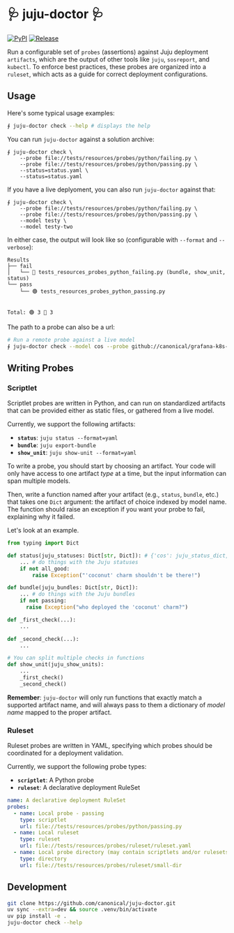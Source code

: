 # 🩺 juju-doctor 🩺

[![PyPI](https://img.shields.io/pypi/v/juju-doctor)](https://pypi.org/project/juju-doctor/)
[![Release](https://github.com/canonical/juju-doctor/actions/workflows/release.yaml/badge.svg)](https://github.com/canonical/loki-k8s-operator/actions/workflows/release.yaml)

Run a configurable set of `probes` (assertions) against Juju deployment `artifacts`, which are the output of other tools like `juju`, `sosreport`, and `kubectl`. To enforce best practices, these probes are organized into a `ruleset`, which acts as a guide for correct deployment configurations.

## Usage

Here's some typical usage examples:

```bash
∮ juju-doctor check --help # displays the help
```

You can run `juju-doctor` against a solution archive:

```
∮ juju-doctor check \
    --probe file://tests/resources/probes/python/failing.py \
    --probe file://tests/resources/probes/python/passing.py \
    --status=status.yaml \
    --status=status.yaml
```
If you have a live deplyoment, you can also run `juju-doctor` against that:
```
∮ juju-doctor check \
    --probe file://tests/resources/probes/python/failing.py \
    --probe file://tests/resources/probes/python/passing.py \
    --model testy \
    --model testy-two
```
In either case, the output will look like so (configurable with `--format` and `--verbose`):
```
Results
├── fail
│   └── 🔴 tests_resources_probes_python_failing.py (bundle, show_unit, status)
└── pass
    └── 🟢 tests_resources_probes_python_passing.py


Total: 🟢 3 🔴 3
```

The path to a probe can also be a url:
```bash
# Run a remote probe against a live model
∮ juju-doctor check --model cos --probe github://canonical/grafana-k8s-operator//probes/some_probe.py
```

## Writing Probes

### Scriptlet
Scriptlet probes are written in Python, and can run on standardized artifacts that can be provided either as static files, or gathered from a live model.

Currently, we support the following artifacts:
- **`status`**: `juju status --format=yaml`
- **`bundle`**: `juju export-bundle`
- **`show_unit`**: `juju show-unit --format=yaml`

To write a probe, you should start by choosing an artifact. Your code will only have access to one artifact *type* at a time, but the input information can span multiple models. 

Then, write a function named after your artifact (e.g., `status`, `bundle`, etc.) that takes one `Dict` argument: the artifact of choice indexed by model name. The function should raise an exception if you want your probe to fail, explaining why it failed.

Let's look at an example.

```python
from typing import Dict

def status(juju_statuses: Dict[str, Dict]): # {'cos': juju_status_dict, ...}
    ... # do things with the Juju statuses
    if not all_good:
        raise Exception("'coconut' charm shouldn't be there!")

def bundle(juju_bundles: Dict[str, Dict]):
    ... # do things with the Juju bundles
    if not passing:
      raise Exception("who deployed the 'coconut' charm?")

def _first_check(...):
    ...

def _second_check(...):
    ...

# You can split multiple checks in functions
def show_unit(juju_show_units):
    ...
    _first_check()
    _second_check()
```

**Remember**: `juju-doctor` will only run functions that exactly match a supported artifact name, and will always pass to them a dictionary of *model name* mapped to the proper artifact.

### Ruleset
Ruleset probes are written in YAML, specifying which probes should be coordinated for a deployment validation.

Currently, we support the following probe types:
- **`scriptlet`**: A Python probe
- **`ruleset`**: A declarative deployment RuleSet

```yaml
name: A declarative deployment RuleSet
probes:
  - name: Local probe - passing
    type: scriptlet
    url: file://tests/resources/probes/python/passing.py
  - name: Local ruleset
    type: ruleset
    url: file://tests/resources/probes/ruleset/ruleset.yaml
  - name: Local probe directory (may contain scriptlets and/or rulesets)
    type: directory
    url: file://tests/resources/probes/ruleset/small-dir
```

## Development
```bash
git clone https://github.com/canonical/juju-doctor.git
uv sync --extra=dev && source .venv/bin/activate
uv pip install -e .
juju-doctor check --help
```
